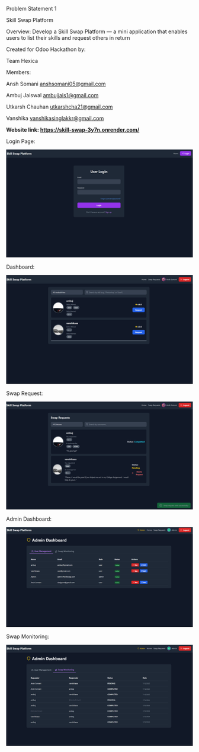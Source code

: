 Problem Statement 1

Skill Swap Platform

Overview:
Develop a Skill Swap Platform — a mini application that enables users to list their skills and
request others in return

Created for Odoo Hackathon by:

Team Hexica

Members:

Ansh Somani        anshsomani05@gmail.com

Ambuj Jaiswal      ambujjais1@gmail.com

Utkarsh Chauhan    utkarshcha21@gmail.com

Vanshika           vanshikasinglakkr@gmail.com



**Website link: https://skill-swap-3y7n.onrender.com/**

Login Page:

![Skill Swap Screenshot](https://github.com/AnshSomani/Skill_Swap/blob/main/images/Screenshot%20(15).png)

Dashboard:

![Skill Swap Screenshot](https://github.com/AnshSomani/Skill_Swap/blob/main/images/Screenshot%20(14).png)

Swap Request:

![Skill Swap Screenshot](https://github.com/AnshSomani/Skill_Swap/blob/main/images/Screenshot%20(13).png)

Admin Dashboard:

![Skill Swap Screenshot](https://github.com/AnshSomani/Skill_Swap/blob/main/images/Screenshot%20(16).png)

Swap Monitoring:

![Skill Swap Screenshot](https://github.com/AnshSomani/Skill_Swap/blob/main/images/Screenshot%20(17).png)

